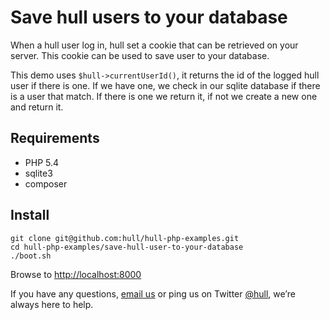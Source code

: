 Save hull users to your database
===============================

When a hull user log in, hull set a cookie that can be retrieved on your server.
This cookie can be used to save user to your database.

This demo uses `$hull->currentUserId()`, it returns the id of the logged hull
user if there is one. If we have one, we check in our sqlite database if there
is a user that match. If there is one we return it, if not we create a new one
and return it.

## Requirements

- PHP 5.4
- sqlite3
- composer

## Install

    git clone git@github.com:hull/hull-php-examples.git
    cd hull-php-examples/save-hull-user-to-your-database
    ./boot.sh

Browse to [http://localhost:8000](http://localhost:8000)

If you have any questions, [email us](mailto:contact@hull.io) or ping us on
Twitter [@hull](http://twitter.com/hull), we’re always here to help.
